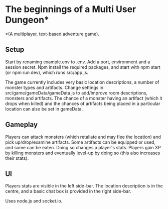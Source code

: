 # The beginnings of a Multi User Dungeon\*

\*(A multiplayer, text-based adventure game).

## Setup

Start by renaming example.env to .env. Add a port, environment and a session secret. Npm install the required packages, and start with npm start (or npm run dev), which runs src/app.js.

The game currently includes very basic location descriptions, a number of monster types and artifacts.
Change settings in src/game/gameData/gameData.js to add/improve room descriptions, monsters and artifacts. The chance of a monster having an artifact (which it drops when killed) and the chances of artifacts being placed in a particular location can also be set in gameData.

## Gameplay

Players can attack monsters (which retaliate and may flee the location) and pick up/drop/examine artifacts. Some artifacts can be equipped or used, and some can be eaten. Doing so changes a player's stats. Players gain XP by killing monsters and eventually level-up by doing so (this also increases their stats).

## UI

Players stats are visible in the left side-bar. The location description is in the centre, and a basic chat box is provided in the right side-bar.

Uses node.js and socket.io.
